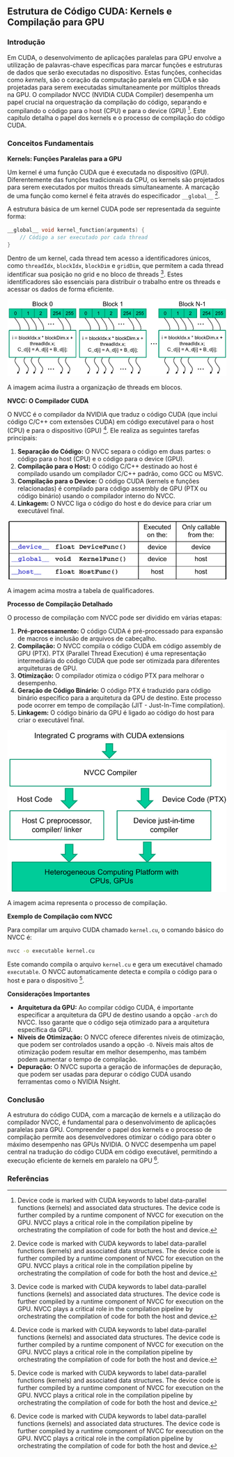 ## Estrutura de Código CUDA: Kernels e Compilação para GPU

### Introdução

Em CUDA, o desenvolvimento de aplicações paralelas para GPU envolve a utilização de palavras-chave específicas para marcar funções e estruturas de dados que serão executadas no dispositivo. Estas funções, conhecidas como *kernels*, são o coração da computação paralela em CUDA e são projetadas para serem executadas simultaneamente por múltiplos threads na GPU. O compilador NVCC (NVIDIA CUDA Compiler) desempenha um papel crucial na orquestração da compilação do código, separando e compilando o código para o host (CPU) e para o device (GPU) [^3]. Este capítulo detalha o papel dos kernels e o processo de compilação do código CUDA.

### Conceitos Fundamentais

**Kernels: Funções Paralelas para a GPU**

Um kernel é uma função CUDA que é executada no dispositivo (GPU). Diferentemente das funções tradicionais da CPU, os kernels são projetados para serem executados por muitos threads simultaneamente. A marcação de uma função como kernel é feita através do especificador `__global__` [^3].

A estrutura básica de um kernel CUDA pode ser representada da seguinte forma:

```c++
__global__ void kernel_function(arguments) {
    // Código a ser executado por cada thread
}
```

Dentro de um kernel, cada thread tem acesso a identificadores únicos, como `threadIdx`, `blockIdx`, `blockDim` e `gridDim`, que permitem a cada thread identificar sua posição no grid e no bloco de threads [^3]. Estes identificadores são essenciais para distribuir o trabalho entre os threads e acessar os dados de forma eficiente.

![Illustration of CUDA thread grid and block organization with global data index calculation.](./../images/image7.jpg)

A imagem acima ilustra a organização de threads em blocos.

**NVCC: O Compilador CUDA**

O NVCC é o compilador da NVIDIA que traduz o código CUDA (que inclui código C/C++ com extensões CUDA) em código executável para o host (CPU) e para o dispositivo (GPU) [^3]. Ele realiza as seguintes tarefas principais:

1.  **Separação do Código:** O NVCC separa o código em duas partes: o código para o host (CPU) e o código para o device (GPU).
2.  **Compilação para o Host:** O código C/C++ destinado ao host é compilado usando um compilador C/C++ padrão, como GCC ou MSVC.
3.  **Compilação para o Device:** O código CUDA (kernels e funções relacionadas) é compilado para código assembly de GPU (PTX ou código binário) usando o compilador interno do NVCC.
4.  **Linkagem:** O NVCC liga o código do host e do device para criar um executável final.

![Tabela de qualificadores CUDA C para declaração de funções, mostrando onde são executadas e de onde podem ser chamadas.](./../images/image1.jpg)

A imagem acima mostra a tabela de qualificadores.

**Processo de Compilação Detalhado**

O processo de compilação com NVCC pode ser dividido em várias etapas:

1.  **Pré-processamento:** O código CUDA é pré-processado para expansão de macros e inclusão de arquivos de cabeçalho.
2.  **Compilação:** O NVCC compila o código CUDA em código assembly de GPU (PTX). PTX (Parallel Thread Execution) é uma representação intermediária do código CUDA que pode ser otimizada para diferentes arquiteturas de GPU.
3.  **Otimização:** O compilador otimiza o código PTX para melhorar o desempenho.
4.  **Geração de Código Binário:** O código PTX é traduzido para código binário específico para a arquitetura da GPU de destino. Este processo pode ocorrer em tempo de compilação (JIT - Just-In-Time compilation).
5.  **Linkagem:** O código binário da GPU é ligado ao código do host para criar o executável final.

![CUDA program compilation process, showing NVCC compiler separating host and device code for heterogeneous execution.](./../images/image5.jpg)

A imagem acima representa o processo de compilação.

**Exemplo de Compilação com NVCC**

Para compilar um arquivo CUDA chamado `kernel.cu`, o comando básico do NVCC é:

```bash
nvcc -o executable kernel.cu
```

Este comando compila o arquivo `kernel.cu` e gera um executável chamado `executable`. O NVCC automaticamente detecta e compila o código para o host e para o dispositivo [^3].

**Considerações Importantes**

*   **Arquitetura da GPU:** Ao compilar código CUDA, é importante especificar a arquitetura da GPU de destino usando a opção `-arch` do NVCC. Isso garante que o código seja otimizado para a arquitetura específica da GPU.
*   **Níveis de Otimização:** O NVCC oferece diferentes níveis de otimização, que podem ser controlados usando a opção `-O`. Níveis mais altos de otimização podem resultar em melhor desempenho, mas também podem aumentar o tempo de compilação.
*   **Depuração:** O NVCC suporta a geração de informações de depuração, que podem ser usadas para depurar o código CUDA usando ferramentas como o NVIDIA Nsight.

### Conclusão

A estrutura do código CUDA, com a marcação de kernels e a utilização do compilador NVCC, é fundamental para o desenvolvimento de aplicações paralelas para GPU. Compreender o papel dos kernels e o processo de compilação permite aos desenvolvedores otimizar o código para obter o máximo desempenho nas GPUs NVIDIA. O NVCC desempenha um papel central na tradução do código CUDA em código executável, permitindo a execução eficiente de kernels em paralelo na GPU [^3].

### Referências
[^3]: Device code is marked with CUDA keywords to label data-parallel functions (kernels) and associated data structures. The device code is further compiled by a runtime component of NVCC for execution on the GPU. NVCC plays a critical role in the compilation pipeline by orchestrating the compilation of code for both the host and device.
<!-- END -->